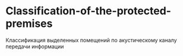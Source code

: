# Classification-of-the-protected-premises

Классификация выделенных помещений по акустическому каналу передачи информации
